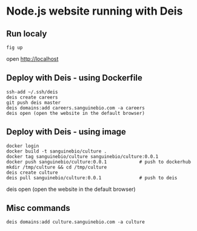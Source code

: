 # Node.js website running with Deis

## Run localy

    fig up

open [http://localhost](http://localhost)

## Deploy with Deis - using Dockerfile

    ssh-add ~/.ssh/deis
    deis create careers
    git push deis master
    deis domains:add careers.sanguinebio.com -a careers
    deis open (open the website in the default browser)

## Deploy with Deis - using image

    docker login
    docker build -t sanguinebio/culture .
    docker tag sanguinebio/culture sanguinebio/culture:0.0.1
    docker push sanguinebio/culture:0.0.1            # push to dockerhub
    mkdir /tmp/culture && cd /tmp/culture
    deis create culture
    deis pull sanguinebio/culture:0.0.1              # push to deis

deis open (open the website in the default browser)


## Misc commands

    deis domains:add culture.sanguinebio.com -a culture
